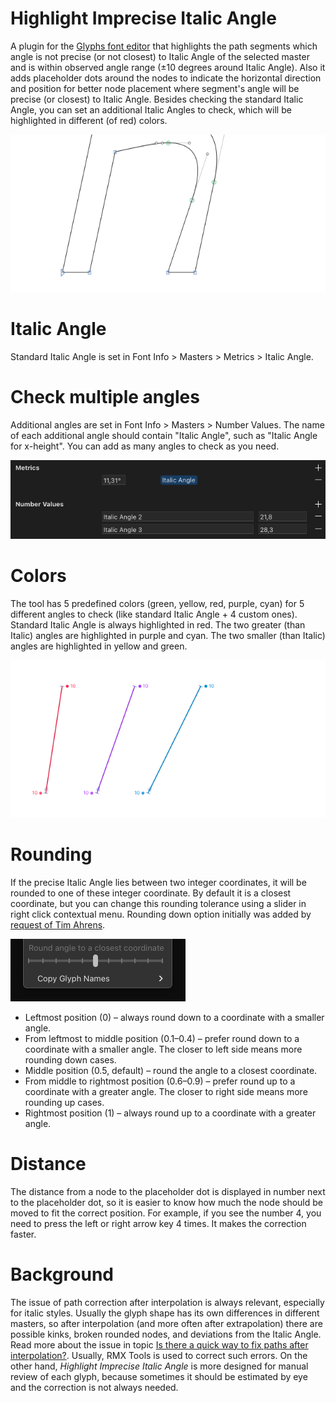 # Highlight Imprecise Italic Angle

A plugin for the [Glyphs font editor](http://glyphsapp.com/) that highlights the path segments which angle is not precise (or not closest) to Italic Angle of the selected master and is within observed angle range (±10 degrees around Italic Angle). Also it adds placeholder dots around the nodes to indicate the horizontal direction and position for better node placement where segment's angle will be precise (or closest) to Italic Angle. Besides checking the standard Italic Angle, you can set an additional Italic Angles to check, which will be highlighted in different (of red) colors.

![](PreviewAnimation.gif)

# Italic Angle

Standard Italic Angle is set in Font Info > Masters > Metrics > Italic Angle.

# Check multiple angles

Additional angles are set in Font Info > Masters > Number Values. The name of each additional angle should contain "Italic Angle", such as "Italic Angle for x-height". You can add as many angles to check as you need.

![](PreviewAngles.png)

# Colors

The tool has 5 predefined colors (green, yellow, red, purple, cyan) for 5 different angles to check (like standard Italic Angle + 4 custom ones). Standard Italic Angle is always highlighted in red. The two greater (than Italic) angles are highlighted in purple and cyan. The two smaller (than Italic) angles are highlighted in yellow and green.

![](PreviewColors.png)

# Rounding

If the precise Italic Angle lies between two integer coordinates, it will be rounded to one of these integer coordinate. By default it is a closest coordinate, but you can change this rounding tolerance using a slider in right click contextual menu. Rounding down option initially was added by [request of Tim Ahrens](https://forum.glyphsapp.com/t/highlight-imprecise-italic-angle-reporter-plugin/33688/5).

![](PreviewRounding.gif)

- Leftmost position (0) – always round down to a coordinate with a smaller angle.
- From leftmost to middle position (0.1–0.4) – prefer round down to a coordinate with a smaller angle. The closer to left side means more rounding down cases.
- Middle position (0.5, default) – round the angle to a closest coordinate.
- From middle to rightmost position (0.6–0.9) – prefer round up to a coordinate with a greater angle. The closer to right side means more rounding up cases.
- Rightmost position (1) – always round up to a coordinate with a greater angle.

# Distance

The distance from a node to the placeholder dot is displayed in number next to the placeholder dot, so it is easier to know how much the node should be moved to fit the correct position. For example, if you see the number 4, you need to press the left or right arrow key 4 times. It makes the correction faster.

# Background

The issue of path correction after interpolation is always relevant, especially for italic styles. Usually the glyph shape has its own differences in different masters, so after interpolation (and more often after extrapolation) there are possible kinks, broken rounded nodes, and deviations from the Italic Angle. Read more about the issue in topic [Is there a quick way to fix paths after interpolation?](https://forum.glyphsapp.com/t/is-there-a-quick-way-to-fix-paths-after-interpolation/3311). Usually, RMX Tools is used to correct such errors. On the other hand, *Highlight Imprecise Italic Angle* is more designed for manual review of each glyph, because sometimes it should be estimated by eye and the correction is not always needed.
